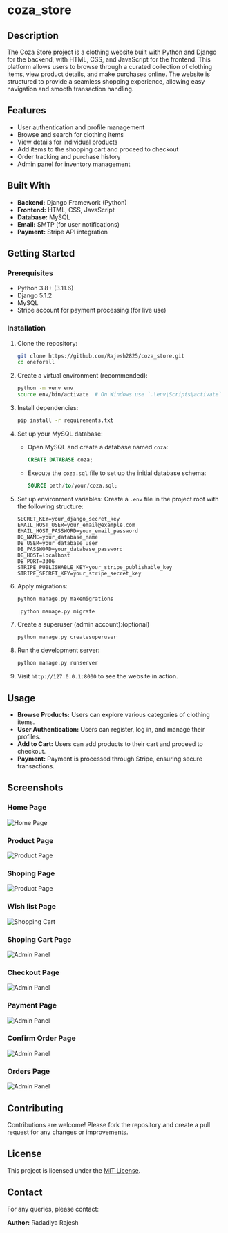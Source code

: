 # coza_store

## Description
The Coza Store project is a clothing website built with Python and Django for the backend, with HTML, CSS, and JavaScript for the frontend. This platform allows users to browse through a curated collection of clothing items, view product details, and make purchases online. The website is structured to provide a seamless shopping experience, allowing easy navigation and smooth transaction handling.

## Features
- User authentication and profile management
- Browse and search for clothing items
- View details for individual products
- Add items to the shopping cart and proceed to checkout
- Order tracking and purchase history
- Admin panel for inventory management

## Built With
- **Backend:** Django Framework (Python)
- **Frontend:** HTML, CSS, JavaScript
- **Database:** MySQL
- **Email:** SMTP (for user notifications)
- **Payment:** Stripe API integration

## Getting Started

### Prerequisites
- Python 3.8+ (3.11.6)
- Django 5.1.2
- MySQL
- Stripe account for payment processing (for live use)


### Installation
1. Clone the repository:
    ```bash
    git clone https://github.com/Rajesh2825/coza_store.git
    cd oneforall
    ```

2. Create a virtual environment (recommended):
    ```bash
    python -m venv env
    source env/bin/activate  # On Windows use `.\env\Scripts\activate`
    ```

3. Install dependencies:
    ```bash
    pip install -r requirements.txt
    ```

4. Set up your MySQL database:
   - Open MySQL and create a database named `coza`:
     ```sql
     CREATE DATABASE coza;
     ```
   - Execute the `coza.sql` file to set up the initial database schema:
     ```sql
     SOURCE path/to/your/coza.sql;
     ```

5. Set up environment variables: Create a `.env` file in the project root with the following structure:
    ```plaintext
    SECRET_KEY=your_django_secret_key
    EMAIL_HOST_USER=your_email@example.com
    EMAIL_HOST_PASSWORD=your_email_password
    DB_NAME=your_database_name
    DB_USER=your_database_user
    DB_PASSWORD=your_database_password
    DB_HOST=localhost
    DB_PORT=3306
    STRIPE_PUBLISHABLE_KEY=your_stripe_publishable_key
    STRIPE_SECRET_KEY=your_stripe_secret_key
    ```

6. Apply migrations:
    ```bash
    python manage.py makemigrations
    ```
    ```bash
     python manage.py migrate
    ```

7. Create a superuser (admin account):(optional)
    ```bash
    python manage.py createsuperuser
    ```

8. Run the development server:
    ```bash
    python manage.py runserver
    ```

9. Visit `http://127.0.0.1:8000` to see the website in action.

## Usage
- **Browse Products:** Users can explore various categories of clothing items.
- **User Authentication:** Users can register, log in, and manage their profiles.
- **Add to Cart:** Users can add products to their cart and proceed to checkout.
- **Payment:** Payment is processed through Stripe, ensuring secure transactions.



## Screenshots

### Home Page
![Home Page](website_img/homepage.png)

### Product Page
![Product Page](website_img/product.png)

### Shoping Page
![Product Page](website_img/shop.png)

### Wish list Page
![Shopping Cart](website_img/wishlist.png)

### Shoping Cart Page
![Admin Panel](website_img/cart.png)

### Checkout Page
![Admin Panel](website_img/checkout.png)

### Payment Page
![Admin Panel](website_img/payment.png)

### Confirm Order Page
![Admin Panel](website_img/confirm_order.png)

### Orders Page
![Admin Panel](website_img/order.png)



## Contributing
Contributions are welcome! Please fork the repository and create a pull request for any changes or improvements.

## License
This project is licensed under the [MIT License](https://github.com/sibtc/django-multiple-user-types-example/blob/master/LICENSE).

## Contact
For any queries, please contact:

**Author:** Radadiya Rajesh  
